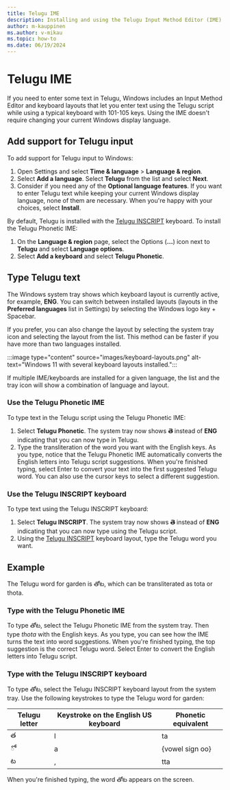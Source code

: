 ```yaml
---
title: Telugu IME
description: Installing and using the Telugu Input Method Editor (IME)
author: m-kauppinen
ms.author: v-mikau
ms.topic: how-to
ms.date: 06/19/2024
---
```


# Telugu IME

If you need to enter some text in Telugu, Windows includes an Input Method Editor and keyboard layouts that let you enter text using the Telugu script while using a typical keyboard with 101-105 keys. Using the IME doesn't require changing your current Windows display language.

## Add support for Telugu input

To add support for Telugu input to Windows:

1. Open Settings and select **Time & language** > **Language & region**.
1. Select **Add a language**. Select **Telugu** from the list and select **Next**.
1. Consider if you need any of the **Optional language features**. If you want to enter Telugu text while keeping your current Windows display language, none of them are necessary. When you're happy with your choices, select **Install**.

By default, Telugu is installed with the [Telugu INSCRIPT](../keyboards/kbdintel.md) keyboard. To install the Telugu Phonetic IME:

1. On the **Language & region** page, select the Options (**…**) icon next to **Telugu** and select **Language options**.
1. Select **Add a keyboard** and select **Telugu Phonetic**.

## Type Telugu text

The Windows system tray shows which keyboard layout is currently active, for example, **ENG**. You can switch between installed layouts (layouts in the **Preferred languages** list in Settings) by selecting the Windows logo key + Spacebar.

If you prefer, you can also change the layout by selecting the system tray icon and selecting the layout from the list. This method can be faster if you have more than two languages installed.

:::image type="content" source="images/keyboard-layouts.png" alt-text="Windows 11 with several keyboard layouts installed.":::

If multiple IME/keyboards are installed for a given language, the list and the tray icon will show a combination of language and layout.

### Use the Telugu Phonetic IME

To type text in the Telugu script using the Telugu Phonetic IME:

1. Select **Telugu Phonetic**. The system tray now shows **తె** instead of **ENG** indicating that you can now type in Telugu.
1. Type the transliteration of the word you want with the English keys. As you type, notice that the Telugu Phonetic IME automatically converts the English letters into Telugu script suggestions. When you're finished typing, select Enter to convert your text into the first suggested Telugu word. You can also use the cursor keys to select a different suggestion.

### Use the Telugu INSCRIPT keyboard

To type text using the Telugu INSCRIPT keyboard:

1. Select **Telugu INSCRIPT**. The system tray now shows **తె** instead of **ENG** indicating that you can now type using the Telugu script.
1. Using the [Telugu INSCRIPT](../keyboards/kbdintel.md) keyboard layout, type the Telugu word you want.

## Example

The Telugu word for garden is తోట, which can be transliterated as tota or thota.

### Type with the Telugu Phonetic IME

To type తోట, select the Telugu Phonetic IME from the system tray. Then type *thota* with the English keys. As you type, you can see how the IME turns the text into word suggestions. When you're finished typing, the top suggestion is the correct Telugu word. Select Enter to convert the English letters into Telugu script.

### Type with the Telugu INSCRIPT keyboard

To type తోట, select the Telugu INSCRIPT keyboard layout from the system tray. Use the following keystrokes to type the Telugu word for garden:

| Telugu letter | Keystroke on the English US keyboard | Phonetic equivalent |
|---------------|--------------------------------------|---------------------|
| త | l | ta |
| ◌ో | a | {vowel sign oo} |
| ట | , | tta |

When you're finished typing, the word తోట appears on the screen.
